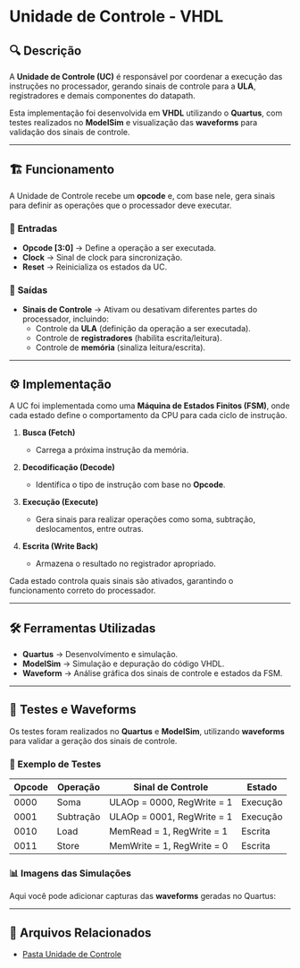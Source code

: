 # Unidade de Controle - VHDL

## 🔍 Descrição
A **Unidade de Controle (UC)** é responsável por coordenar a execução das instruções no processador, gerando sinais de controle para a **ULA**, registradores e demais componentes do datapath.  

Esta implementação foi desenvolvida em **VHDL** utilizando o **Quartus**, com testes realizados no **ModelSim** e visualização das **waveforms** para validação dos sinais de controle.

---

## 🏗️ Funcionamento  

A Unidade de Controle recebe um **opcode** e, com base nele, gera sinais para definir as operações que o processador deve executar.  

### 🔹 **Entradas**  
- **Opcode [3:0]** → Define a operação a ser executada.  
- **Clock** → Sinal de clock para sincronização.  
- **Reset** → Reinicializa os estados da UC.  

### 🔹 **Saídas**  
- **Sinais de Controle** → Ativam ou desativam diferentes partes do processador, incluindo:  
  - Controle da **ULA** (definição da operação a ser executada).  
  - Controle de **registradores** (habilita escrita/leitura).  
  - Controle de **memória** (sinaliza leitura/escrita).  

---

## ⚙️ Implementação  

A UC foi implementada como uma **Máquina de Estados Finitos (FSM)**, onde cada estado define o comportamento da CPU para cada ciclo de instrução.  

1. **Busca (Fetch)**  
   - Carrega a próxima instrução da memória.  

2. **Decodificação (Decode)**  
   - Identifica o tipo de instrução com base no **Opcode**.  

3. **Execução (Execute)**  
   - Gera sinais para realizar operações como soma, subtração, deslocamentos, entre outras.  

4. **Escrita (Write Back)**  
   - Armazena o resultado no registrador apropriado.  

Cada estado controla quais sinais são ativados, garantindo o funcionamento correto do processador.  

---

## 🛠️ Ferramentas Utilizadas  
- **Quartus** → Desenvolvimento e simulação.  
- **ModelSim** → Simulação e depuração do código VHDL.  
- **Waveform** → Análise gráfica dos sinais de controle e estados da FSM.  

---

## 🔬 Testes e Waveforms  

Os testes foram realizados no **Quartus** e **ModelSim**, utilizando **waveforms** para validar a geração dos sinais de controle.  

### 📌 Exemplo de Testes  

| Opcode | Operação | Sinal de Controle | Estado |
|--------|---------|------------------|--------|
| 0000   | Soma    | ULAOp = 0000, RegWrite = 1 | Execução |
| 0001   | Subtração | ULAOp = 0001, RegWrite = 1 | Execução |
| 0010   | Load    | MemRead = 1, RegWrite = 1 | Escrita |
| 0011   | Store   | MemWrite = 1, RegWrite = 0 | Escrita |

### 📊 **Imagens das Simulações**  
Aqui você pode adicionar capturas das **waveforms** geradas no Quartus:  



---

## 📂 Arquivos Relacionados

- [Pasta Unidade de Controle](../src/Control_Unit)
